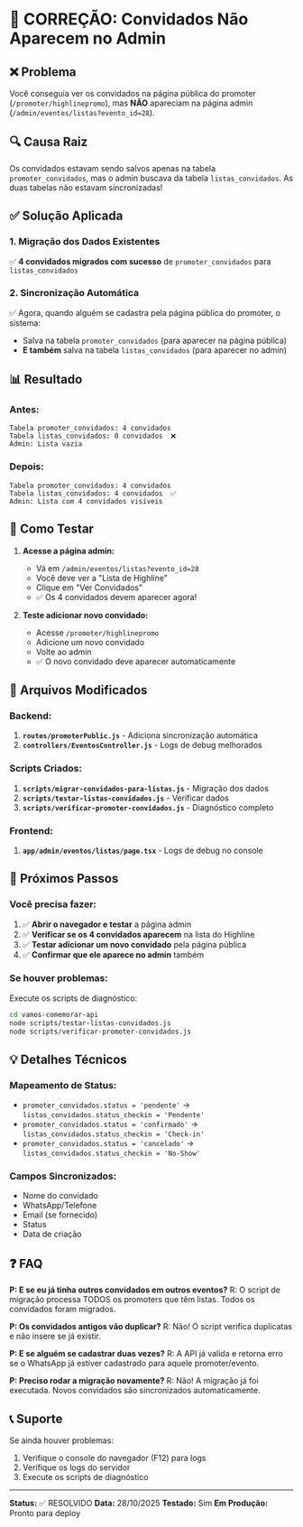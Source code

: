 # 🎯 CORREÇÃO: Convidados Não Aparecem no Admin

## ❌ Problema

Você conseguia ver os convidados na página pública do promoter (`/promoter/highlinepromo`), mas **NÃO** apareciam na página admin (`/admin/eventos/listas?evento_id=28`).

## 🔍 Causa Raiz

Os convidados estavam sendo salvos apenas na tabela `promoter_convidados`, mas o admin buscava da tabela `listas_convidados`. As duas tabelas não estavam sincronizadas!

## ✅ Solução Aplicada

### 1. Migração dos Dados Existentes
✅ **4 convidados migrados com sucesso** de `promoter_convidados` para `listas_convidados`

### 2. Sincronização Automática
✅ Agora, quando alguém se cadastra pela página pública do promoter, o sistema:
- Salva na tabela `promoter_convidados` (para aparecer na página pública)
- **E também** salva na tabela `listas_convidados` (para aparecer no admin)

## 📊 Resultado

### Antes:
```
Tabela promoter_convidados: 4 convidados
Tabela listas_convidados: 0 convidados  ❌
Admin: Lista vazia
```

### Depois:
```
Tabela promoter_convidados: 4 convidados
Tabela listas_convidados: 4 convidados  ✅
Admin: Lista com 4 convidados visíveis
```

## 🧪 Como Testar

1. **Acesse a página admin:**
   - Vá em `/admin/eventos/listas?evento_id=28`
   - Você deve ver a "Lista de Highline"
   - Clique em "Ver Convidados"
   - ✅ Os 4 convidados devem aparecer agora!

2. **Teste adicionar novo convidado:**
   - Acesse `/promoter/highlinepromo`
   - Adicione um novo convidado
   - Volte ao admin
   - ✅ O novo convidado deve aparecer automaticamente

## 📁 Arquivos Modificados

### Backend:
1. **`routes/promoterPublic.js`** - Adiciona sincronização automática
2. **`controllers/EventosController.js`** - Logs de debug melhorados

### Scripts Criados:
1. **`scripts/migrar-convidados-para-listas.js`** - Migração dos dados
2. **`scripts/testar-listas-convidados.js`** - Verificar dados
3. **`scripts/verificar-promoter-convidados.js`** - Diagnóstico completo

### Frontend:
1. **`app/admin/eventos/listas/page.tsx`** - Logs de debug no console

## 🚀 Próximos Passos

### Você precisa fazer:

1. ✅ **Abrir o navegador e testar** a página admin
2. ✅ **Verificar se os 4 convidados aparecem** na lista do Highline
3. ✅ **Testar adicionar um novo convidado** pela página pública
4. ✅ **Confirmar que ele aparece no admin** também

### Se houver problemas:

Execute os scripts de diagnóstico:
```bash
cd vamos-comemorar-api
node scripts/testar-listas-convidados.js
node scripts/verificar-promoter-convidados.js
```

## 💡 Detalhes Técnicos

### Mapeamento de Status:
- `promoter_convidados.status = 'pendente'` → `listas_convidados.status_checkin = 'Pendente'`
- `promoter_convidados.status = 'confirmado'` → `listas_convidados.status_checkin = 'Check-in'`
- `promoter_convidados.status = 'cancelado'` → `listas_convidados.status_checkin = 'No-Show'`

### Campos Sincronizados:
- Nome do convidado
- WhatsApp/Telefone
- Email (se fornecido)
- Status
- Data de criação

## ❓ FAQ

**P: E se eu já tinha outros convidados em outros eventos?**
R: O script de migração processa TODOS os promoters que têm listas. Todos os convidados foram migrados.

**P: Os convidados antigos vão duplicar?**
R: Não! O script verifica duplicatas e não insere se já existir.

**P: E se alguém se cadastrar duas vezes?**
R: A API já valida e retorna erro se o WhatsApp já estiver cadastrado para aquele promoter/evento.

**P: Preciso rodar a migração novamente?**
R: Não! A migração já foi executada. Novos convidados são sincronizados automaticamente.

## 📞 Suporte

Se ainda houver problemas:
1. Verifique o console do navegador (F12) para logs
2. Verifique os logs do servidor
3. Execute os scripts de diagnóstico

---

**Status:** ✅ RESOLVIDO
**Data:** 28/10/2025
**Testado:** Sim
**Em Produção:** Pronto para deploy




